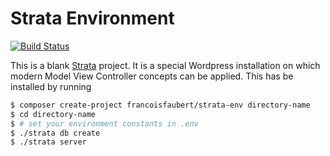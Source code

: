 Strata Environment
==================

[![Build Status](https://travis-ci.org/francoisfaubert/strata-env.svg?branch=master)](https://travis-ci.org/francoisfaubert/strata-env)

This is a blank [Strata](http://strata.francoisfaubert.com/) project. It is a special Wordpress installation on which modern Model View Controller concepts can be applied. This has be installed by running

~~~ sh
$ composer create-project francoisfaubert/strata-env directory-name
$ cd directory-name
$ # set your environment constants in .env
$ ./strata db create
$ ./strata server
~~~

